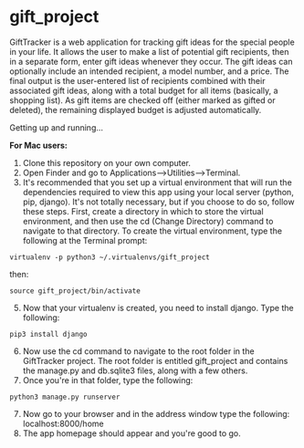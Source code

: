 # gift_project
GiftTracker is a web application for tracking gift ideas for the special people in your life. It allows the user to make a list of potential gift recipients, then in a separate form, enter gift ideas whenever they occur. The gift ideas can optionally include an intended recipient, a model number, and a price. The final output is the user-entered list of recipients combined with their associated gift ideas, along with a total budget for all items (basically, a shopping list). As gift items are checked off (either marked as gifted or deleted), the remaining displayed budget is adjusted automatically.

Getting up and running...

**For Mac users:**

1) Clone this repository on your own computer.
2) Open Finder and go to Applications-->Utilities-->Terminal.
3) It's recommended that you set up a virtual environment that will run the dependencies required to view this app using your local server (python, pip, django). It's not totally necessary, but if you choose to do so, follow these steps. First, create a directory in which to store the virtual environment, and then use the cd (Change Directory) command to navigate to that directory. To create the virtual environment, type the following at the Terminal prompt:

`virtualenv -p python3 ~/.virtualenvs/gift_project`

then:

`source gift_project/bin/activate`

5) Now that your virtualenv is created, you need to install django. Type the following:

`pip3 install django`

6) Now use the cd command to navigate to the root folder in the GiftTracker project. The root folder is entitled gift_project and contains the manage.py and db.sqlite3 files, along with a few others.
6) Once you're in that folder, type the following:

`python3 manage.py runserver`

7) Now go to your browser and in the address window type the following: localhost:8000/home
8) The app homepage should appear and you're good to go.
